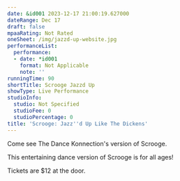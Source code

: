 ```yaml
---
date: &id001 2023-12-17 21:00:19.627000
dateRange: Dec 17
draft: false
mpaaRating: Not Rated
oneSheet: /img/jazzd-up-website.jpg
performanceList:
  performance:
  - date: *id001
    format: Not Applicable
    note: ''
runningTime: 90
shortTitle: Scrooge Jazzd Up
showType: Live Performance
studioInfo:
  studio: Not Specified
  studioFee: 0
  studioPercentage: 0
title: 'Scrooge: Jazz''d Up Like The Dickens'
---
```


C﻿ome see The Dance Konnection's version of Scrooge. 

T﻿his entertaining dance version of Scrooge is for all ages!

Tickets are $12 at the door.